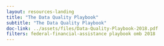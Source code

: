 ```yaml
---
layout: resources-landing
title: "The Data Quality Playbook"
subtitle: "The Data Quality Playbook"
doc-link: ../assets/files/Data-Quality-Playbook-2018.pdf
filters: federal-financial-assistance playbook omb 2018
---
```

